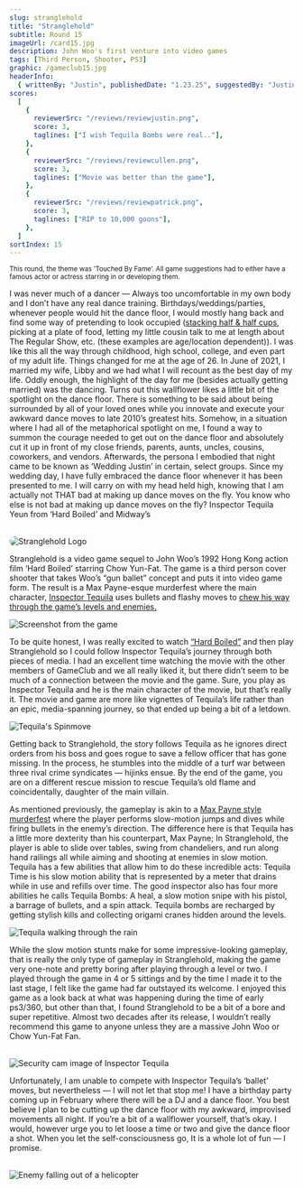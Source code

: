 ```yaml
---
slug: stranglehold
title: "Stranglehold"
subtitle: Round 15
imageUrl: /card15.jpg
description: John Woo's first venture into video games
tags: [Third Person, Shooter, PS3]
graphic: /gameclub15.jpg
headerInfo:
  { writtenBy: "Justin", publishedDate: "1.23.25", suggestedBy: "Justin" }
scores:
  [
    {
      reviewerSrc: "/reviews/reviewjustin.png",
      score: 3,
      taglines: ["I wish Tequila Bombs were real.."],
    },
    {
      reviewerSrc: "/reviews/reviewcullen.png",
      score: 3,
      taglines: ["Movie was better than the game"],
    },
    {
      reviewerSrc: "/reviews/reviewpatrick.png",
      score: 3,
      taglines: ["RIP to 10,000 goons"],
    },
  ]
sortIndex: 15
---
```


<sub>This round, the theme was ’Touched By Fame’. All game suggestions had to either have a famous actor or actress starring in or developing them.</sub>

I was never much of a dancer — Always too uncomfortable in my own body and I don’t have any real dance training. Birthdays/weddings/parties, whenever people would hit the dance floor, I would mostly hang back and find some way of pretending to look occupied ([stacking half & half cups](/reviews/stranglehold/creamer.png), picking at a plate of food, letting my little cousin talk to me at length about The Regular Show, etc. (these examples are age/location dependent)). I was like this all the way through childhood, high school, college, and even part of my adult life. Things changed for me at the age of 26. In June of 2021, I married my wife, Libby and we had what I will recount as the best day of my life. Oddly enough, the highlight of the day for me (besides actually getting married) was the dancing. Turns out this wallflower likes a little bit of the spotlight on the dance floor. There is something to be said about being surrounded by all of your loved ones while you innovate and execute your awkward dance moves to late 2010’s greatest hits. Somehow, in a situation where I had all of the metaphorical spotlight on me, I found a way to summon the courage needed to get out on the dance floor and absolutely cut it up in front of my close friends, parents, aunts, uncles, cousins, coworkers, and vendors. Afterwards, the persona I embodied that night came to be known as ‘Wedding Justin’ in certain, select groups. Since my wedding day, I have fully embraced the dance floor whenever it has been presented to me. I will carry on with my head held high, knowing that I am actually not THAT bad at making up dance moves on the fly. You know who else is not bad at making up dance moves on the fly? Inspector Tequila Yeun from ‘Hard Boiled’ and Midway’s
<br></br>

<div class="reviewsplit"><img src="/reviews/stranglehold/logo.jpg"
alt="Stranglehold Logo" style="border-radius: 20px;"/></div>

Stranglehold is a video game sequel to John Woo’s 1992 Hong Kong action film ‘Hard Boiled’ starring Chow Yun-Fat. The game is a third person cover shooter that takes Woo’s “gun ballet” concept and puts it into video game form. The result is a Max Payne-esque murderfest where the main character, [Inspector Tequila](/reviews/stranglehold/perv.png) uses bullets and flashy moves to [chew his way through the game’s levels and enemies.](/reviews/stranglehold/pointblank.jpg)

<div class="reviewsplit"><img src="/reviews/stranglehold/beachy.png"
alt="Screenshot from the game" /><div>

To be quite honest, I was really excited to watch [“Hard Boiled”](/reviews/stranglehold/hb.jpg) and then play Stranglehold so I could follow Inspector Tequila’s journey through both pieces of media. I had an excellent time watching the movie with the other members of GameClub and we all really liked it, but there didn’t seem to be much of a connection between the movie and the game. Sure, you play as Inspector Tequila and he is the main character of the movie, but that’s really it. The movie and game are more like vignettes of Tequila’s life rather than an epic, media-spanning journey, so that ended up being a bit of a letdown.

<div class="reviewsplit"><img src="/reviews/stranglehold/dovespin2.gif"
alt="Tequila's Spinmove" /><div>

Getting back to Stranglehold, the story follows Tequila as he ignores direct orders from his boss and goes rogue to save a fellow officer that has gone missing. In the process, he stumbles into the middle of a turf war between three rival crime syndicates — hijinks ensue. By the end of the game, you are on a different rescue mission to rescue Tequila’s old flame and coincidentally, daughter of the main villain.

As mentioned previously, the gameplay is akin to a [Max Payne style murderfest](/reviews/stranglehold/mp.gif) where the player performs slow-motion jumps and dives while firing bullets in the enemy’s direction. The difference here is that Tequila has a little more dexterity than his counterpart, Max Payne; In Stranglehold, the player is able to slide over tables, swing from chandeliers, and run along hand railings all while aiming and shooting at enemies in slow motion. Tequila has a few abilities that allow him to do these incredible acts: Tequila Time is his slow motion ability that is represented by a meter that drains while in use and refills over time. The good inspector also has four more abilities he calls Tequila Bombs: A heal, a slow motion snipe with his pistol, a barrage of bullets, and a spin attack. Tequila bombs are recharged by getting stylish kills and collecting origami cranes hidden around the levels.

<div class="reviewsplit"><img src="/reviews/stranglehold/badass.png"
alt="Tequila walking through the rain" /><div>

While the slow motion stunts make for some impressive-looking gameplay, that is really the only type of gameplay in Stranglehold, making the game very one-note and pretty boring after playing through a level or two. I played through the game in 4 or 5 sittings and by the time I made it to the last stage, I felt like the game had far outstayed its welcome. I enjoyed this game as a look back at what was happening during the time of early ps3/360, but other than that, I found Stranglehold to be a bit of a bore and super repetitive. Almost two decades after its release, I wouldn’t really recommend this game to anyone unless they are a massive John Woo or Chow Yun-Fat Fan.
<br><br>

<div class="reviewsplit"><img src="/reviews/stranglehold/security.png"
alt="Security cam image of Inspector Tequila" /><div>

Unfortunately, I am unable to compete with Inspector Tequila’s ‘ballet’ moves, but nevertheless — I will not let that stop me! I have a birthday party coming up in February where there will be a DJ and a dance floor. You best believe I plan to be cutting up the dance floor with my awkward, improvised movements all night. If you’re a bit of a wallflower yourself, that’s okay. I would, however urge you to let loose a time or two and give the dance floor a shot. When you let the self-consciousness go, It is a whole lot of fun — I promise.
<br><br>

<div class="reviewsplit"><img src="/reviews/stranglehold/helicopterfall.gif"
alt="Enemy falling out of a helicopter" /><div>
<br><br>
